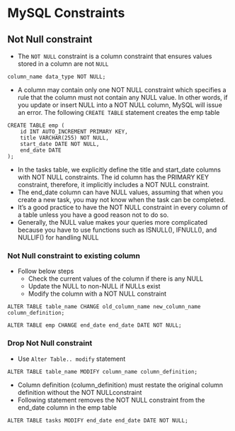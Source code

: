 # MySQL Constraints

## Not Null constraint
* The `NOT NULL` constraint is a column constraint that ensures values stored in a column are not `NULL`
```
column_name data_type NOT NULL;
```
* A column may contain only one NOT NULL constraint which specifies a rule that the column must not contain any NULL value. In other words, if you update or insert NULL into a NOT NULL column, MySQL will issue an error. The following `CREATE TABLE` statement creates the emp table
```
CREATE TABLE emp (
    id INT AUTO_INCREMENT PRIMARY KEY,
    title VARCHAR(255) NOT NULL,
    start_date DATE NOT NULL,
    end_date DATE
);
```
* In the tasks table, we explicitly define the title and start_date columns with NOT NULL constraints. The id column has the PRIMARY KEY constraint, therefore, it implicitly includes a NOT NULL constraint.
* The end_date column can have NULL values, assuming that when you create a new task, you may not know when the task can be completed.
* It’s a good practice to have the NOT NULL constraint in every column of a table unless you have a good reason not to do so.
* Generally, the NULL value makes your queries more complicated because you have to use functions such as ISNULL(), IFNULL(), and NULLIF() for handling NULL

### Not Null constraint to existing column
* Follow below steps
	* Check the current values of the column if there is any NULL
	* Update the NULL to non-NULL if NULLs exist
	* Modify the column with a NOT NULL constraint
```
ALTER TABLE table_name CHANGE old_column_name new_column_name column_definition;

ALTER TABLE emp CHANGE end_date end_date DATE NOT NULL;
```

### Drop Not Null constraint
* Use `Alter Table.. modify` statement
```
ALTER TABLE table_name MODIFY column_name column_definition;
```
* Column definition (column_definition) must restate the original column definition without the NOT NULLconstraint
* Following statement removes the NOT NULL constraint from the end_date column in the emp table
```
ALTER TABLE tasks MODIFY end_date end_date DATE NOT NULL;
```